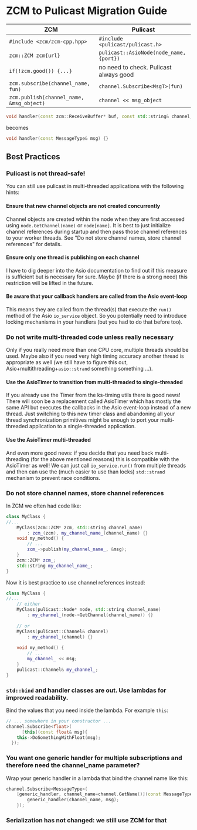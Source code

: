 # ZCM to Pulicast Migration Guide

ZCM  |  Pulicast
-----|---------
`#include <zcm/zcm-cpp.hpp>` | `#include <pulicast/pulicast.h>` 
`zcm::ZCM zcm{url}` | `pulicast::AsioNode(node_name, {port})` 
`if(!zcm.good()) {...}` | no need to check. Pulicast always good 
`zcm.subscribe(channel_name, fun)` | `channel.Subscribe<MsgT>(fun)` 
`zcm.publish(channel_name, &msg_object)` | `channel << msg_object`


```c++
void handler(const zcm::ReceiveBuffer* buf, const std::string& channel_name, const MessageType* msg) {}
```
becomes
```c++
void handler(const MessageType& msg) {}
```

## Best Practices

### Pulicast is not thread-safe!

You can still use pulicast in multi-threaded applications with the following hints:

#### Ensure that new channel objects are not created concurrently

Channel objects are created within the node when they are first accessed using `node.GetChannel(name)` or `node[name]`. It is best to just initialize channel references during startup and then pass those channel references to your worker threads. See "Do not store channel names, store channel references" for details.

#### Ensure only one thread is publishing on each channel

I have to dig deeper into the Asio documentation to find out if this measure is sufficient but is necessary for sure. Maybe (if there is a strong need) this restriction will be lifted in the future.

#### Be aware that your callback handlers are called from the Asio event-loop

This means they are called from the thread(s) that execute the `run()` method of the Asio `io_service` object. So you potentially need to introduce locking mechanisms in your handlers (but you had to do that before too).

### Do not write multi-threaded code unless really necessary

Only if you really need more than one CPU core, multiple threads should be used. Maybe also if you need very high timing accuracy another thread is appropriate as well (we still have to figure this out, Asio+multithreading+`asio::strand` something something ...). 

#### Use the AsioTimer to transition from multi-threaded to single-threaded

If you already use the Timer from the ks-timing utils there is good news! There will soon be a replacement called AsioTimer which has mostly the same API but executes the callbacks in the Asio event-loop instead of a new thread. Just switching to this new timer class and abandoning all your thread synchronization primitives might be enough to port your multi-threaded application to a single-threaded application.

#### Use the AsioTimer multi-threaded

And even more good news: if you decide that you need back multi-threading (for the above mentioned reasons) this is compatible with the AsioTimer as well! We can just call `io_service.run()` from multiple threads and then can use the (much easier to use than locks) `std::strand` mechanism to prevent race conditions.

### Do not store channel names, store channel references

In ZCM we often had code like:

```c++
class MyClass {
//...
    MyClass(zcm::ZCM* zcm, std::string channel_name) 
        : zcm_(zcm), my_channel_name_(channel_name) {}
    void my_method() {
        // ...
        zcm_->publish(my_channel_name_, &msg);
    }
  	zcm::ZCM* zcm_;
  	std::string my_channel_name_;
}
```

Now it is best practice to use channel references instead:

```c++
class MyClass {
//...
    // either
    MyClass(pulicast::Node* node, std::string channel_name) 
        : my_channel_(node->GetChannel(channel_name)) {}
    
    // or
    MyClass(pulicast::Channel& channel) 
        : my_channel_(channel) {}
    
    void my_method() {
        // ...
        my_channel_ << msg;
    }
  	pulicast::Channel& my_channel_;
}
```

### `std::bind` and handler classes are out. Use lambdas for improved readability.

Bind the values that you need inside the lambda. For example `this`:

```c++
// ... somewhere in your constructor ... 
channel.Subscribe<float>(
      [this](const float& msg){
    this->DoSomethingWithFloat(msg);
  });
```

### You want one generic handler for multiple subscriptions and therefore need the channel_name parameter?

Wrap your generic handler in a lambda that bind the channel name like this:

```c++
channel.Subscribe<MessageType>(
    [generic_handler, channel_name=channel.GetName()](const MessageType& msg) {
        generic_handler(channel_name, msg);
    });
```

### Serialization has not changed: we still use ZCM for that